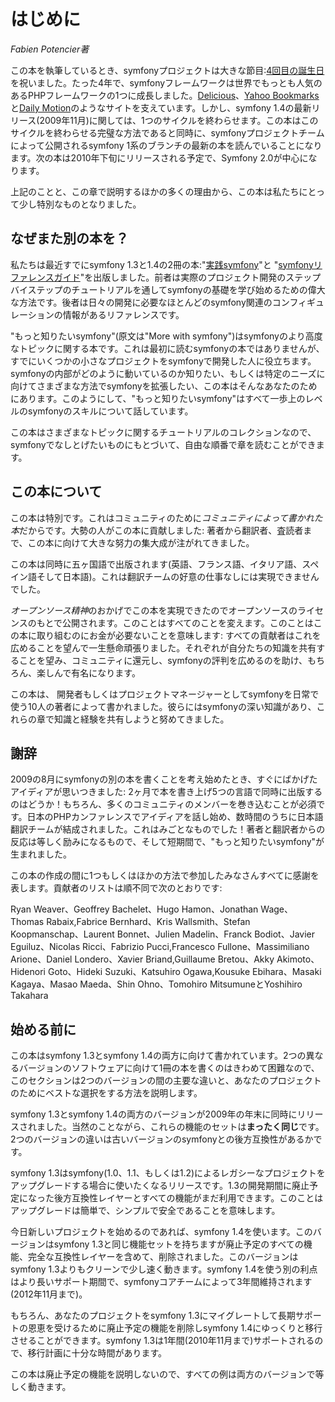 はじめに
========

*Fabien Potencier著*

この本を執筆しているとき、symfonyプロジェクトは大きな節目:[4回目の誕生日](http://trac.symfony-project.org/changeset/1)を祝いました。たった4年で、symfonyフレームワークは世界でもっとも人気のあるPHPフレームワークの1つに成長しました。[Delicious](http://sf-to.org/delicious)、[Yahoo Bookmarks](http://sf-to.org/bookmarks)と[Daily Motion](http://sf-to.org/dailymotion)のようなサイトを支えています。しかし、symfony 1.4の最新リリース(2009年11月)に関しては、1つのサイクルを終わらせます。この本はこのサイクルを終わらせる完璧な方法であると同時に、symfonyプロジェクトチームによって公開されるsymfony 1系のブランチの最新の本を読んでいることになります。次の本は2010年下旬にリリースされる予定で、Symfony 2.0が中心になります。

上記のことと、この章で説明するほかの多くの理由から、この本は私たちにとって少し特別なものとなりました。

なぜまた別の本を？
------------------

私たちは最近すでにsymfony 1.3と1.4の2冊の本:"[実践symfony](http://books.sensiolabs.com/book/9782918390169)"と
"[symfonyリファレンスガイド](http://books.sensiolabs.com/book/9782918390145)"を出版しました。前者は実際のプロジェクト開発のステップバイステップのチュートリアルを通してsymfonyの基礎を学び始めるための偉大な方法です。後者は日々の開発に必要なほとんどのsymfony関連のコンフィギュレーションの情報があるリファレンスです。

"もっと知りたいsymfony"(原文は"More with symfony")はsymfonyのより高度なトピックに関する本です。これは最初に読むsymfonyの本ではありませんが、すでにいくつかの小さなプロジェクトをsymfonyで開発した人に役立ちます。symfonyの内部がどのように動いているのか知りたい、もしくは特定のニーズに向けてさまざまな方法でsymfonyを拡張したい、この本はそんなあなたのためにあります。このようにして、"もっと知りたいsymfony"はすべて一歩上のレベルのsymfonyのスキルについて話しています。

この本はさまざまなトピックに関するチュートリアルのコレクションなので、symfonyでなしとげたいものにもとづいて、自由な順番で章を読むことができます。
 
この本について
--------------

この本は特別です。これはコミュニティのために*コミュニティによって書かれた本*だからです。大勢の人がこの本に貢献しました: 著者から翻訳者、査読者まで、この本に向けて大きな努力の集大成が注がれてきました。

この本は同時に五ヶ国語で出版されます(英語、フランス語、イタリア語、スペイン語そして日本語)。これは翻訳チームの好意の仕事なしには実現できませんでした。

*オープンソース精神*のおかげでこの本を実現できたのでオープンソースのライセンスのもとで公開されます。このことはすべてのことを変えます。このことはこの本に取り組むのにお金が必要ないことを意味します: すべての貢献者はこれを広めることを望んで一生懸命頑張りました。それぞれが自分たちの知識を共有することを望み、コミュニティに還元し、symfonyの評判を広めるのを助け、もちろん、楽しんで有名になります。

この本は、 開発者もしくはプロジェクトマネージャーとしてsymfonyを日常で使う10人の著者によって書かれました。彼らにはsymfonyの深い知識があり、これらの章で知識と経験を共有しようと努めてきました。

謝辞
----

2009の8月にsymfonyの別の本を書くことを考え始めたとき、すぐにばかげたアイディアが思いつきました: 2ヶ月で本を書き上げ5つの言語で同時に出版するのはどうか！もちろん、多くのコミュニティのメンバーを巻き込むことが必須です。日本のPHPカンファレンスでアイディアを話し始め、数時間のうちに日本語翻訳チームが結成されました。これはみごとなものでした！著者と翻訳者からの反応は等しく励みになるもので、そして短期間で、"もっと知りたいsymfony"が生まれました。

この本の作成の間に1つもしくはほかの方法で参加したみなさんすべてに感謝を表します。貢献者のリストは順不同で次のとおりです:

Ryan Weaver、Geoffrey Bachelet、Hugo Hamon、Jonathan Wage、Thomas Rabaix,Fabrice Bernhard、Kris Wallsmith、Stefan Koopmanschap、Laurent Bonnet、Julien Madelin、Franck Bodiot、Javier Eguiluz、Nicolas Ricci、Fabrizio Pucci,Francesco Fullone、Massimiliano Arione、Daniel Londero、Xavier Briand,Guillaume Bretou、Akky Akimoto、Hidenori Goto、Hideki Suzuki、Katsuhiro Ogawa,Kousuke Ebihara、Masaki Kagaya、Masao Maeda、Shin Ohno、Tomohiro MitsumuneとYoshihiro Takahara

始める前に
----------

この本はsymfony 1.3とsymfony 1.4の両方に向けて書かれています。2つの異なるバージョンのソフトウェアに向けて1冊の本を書くのはきわめて困難なので、このセクションは2つのバージョンの間の主要な違いと、あなたのプロジェクトのためにベストな選択をする方法を説明します。

symfony 1.3とsymfony 1.4の両方のバージョンが2009年の年末に同時にリリースされました。当然のことながら、これらの機能のセットは**まったく同じ**です。2つのバージョンの違いは古いバージョンのsymfonyとの後方互換性があるかです。

symfony 1.3はsymfony(1.0、1.1、もしくは1.2)によるレガシーなプロジェクトをアップグレードする場合に使いたくなるリリースです。1.3の開発期間に廃止予定になった後方互換性レイヤーとすべての機能がまだ利用できます。このことはアップグレードは簡単で、シンプルで安全であることを意味します。

今日新しいプロジェクトを始めるのであれば、symfony 1.4を使います。このバージョンはsymfony 1.3と同じ機能セットを持ちますが廃止予定のすべての機能、完全な互換性レイヤーを含めて、削除されました。このバージョンはsymfony 1.3よりもクリーンで少し速く動きます。symfony 1.4を使う別の利点はより長いサポート期間で、symfonyコアチームによって3年間維持されます(2012年11月まで)。

もちろん、あなたのプロジェクトをsymfony 1.3にマイグレートして長期サポートの恩恵を受けるために廃止予定の機能を削除しsymfony 1.4にゆっくりと移行させることができます。symfony 1.3は1年間(2010年11月まで)サポートされるので、移行計画に十分な時間があります。

この本は廃止予定の機能を説明しないので、すべての例は両方のバージョンで等しく動きます。

